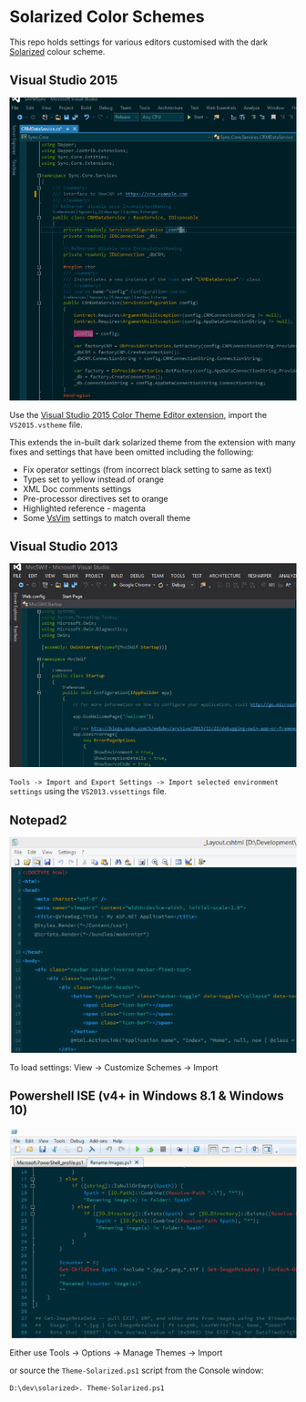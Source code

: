 # Solarized Color Schemes

This repo holds settings for various editors customised with the dark [Solarized](http://ethanschoonover.com/solarized) colour scheme.

## Visual Studio 2015

![VS2015 screenshot](VS/vs2015.png)

Use the [Visual Studio 2015 Color Theme Editor extension](https://visualstudiogallery.msdn.microsoft.com/6f4b51b6-5c6b-4a81-9cb5-f2daa560430b), import the `VS2015.vstheme` file.

This extends the in-built dark solarized theme from the extension with many fixes and settings that have been omitted including the
following:

- Fix operator settings (from incorrect black setting to same as text)
- Types set to yellow instead of orange
- XML Doc comments settings
- Pre-processor directives set to orange
- Highlighted reference - magenta
- Some [VsVim](https://visualstudiogallery.msdn.microsoft.com/59ca71b3-a4a3-46ca-8fe1-0e90e3f79329) settings to match overall theme

## Visual Studio 2013

![VS2013 screenshot](VS/vs.png)

`Tools -> Import and Export Settings -> Import selected environment settings` using the `VS2013.vssettings` file.


## Notepad2

![Notepad2 screenshot](Notepad2/notepad2.png)

To load settings: View -> Customize Schemes -> Import


## Powershell ISE (v4+ in Windows 8.1 & Windows 10)

![Powershell ISE screenshot](Powershell/powershell.png)

Either use Tools -> Options -> Manage Themes -> Import

or source the `Theme-Solarized.ps1` script from the Console window:

    D:\dev\solarized>. Theme-Solarized.ps1

